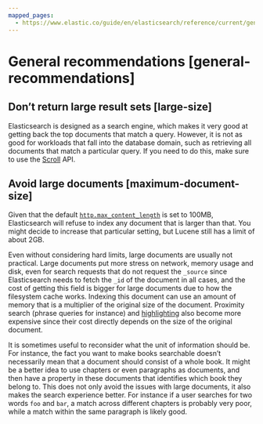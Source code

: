 ```yaml
---
mapped_pages:
  - https://www.elastic.co/guide/en/elasticsearch/reference/current/general-recommendations.html
---
```


# General recommendations [general-recommendations]


## Don’t return large result sets [large-size] 

Elasticsearch is designed as a search engine, which makes it very good at getting back the top documents that match a query. However, it is not as good for workloads that fall into the database domain, such as retrieving all documents that match a particular query. If you need to do this, make sure to use the [Scroll](elasticsearch://docs/reference/elasticsearch/rest-apis/paginate-search-results.md#scroll-search-results) API.


## Avoid large documents [maximum-document-size] 

Given that the default [`http.max_content_length`](elasticsearch://docs/reference/elasticsearch/configuration-reference/networking-settings.md#http-settings) is set to 100MB, Elasticsearch will refuse to index any document that is larger than that. You might decide to increase that particular setting, but Lucene still has a limit of about 2GB.

Even without considering hard limits, large documents are usually not practical. Large documents put more stress on network, memory usage and disk, even for search requests that do not request the `_source` since Elasticsearch needs to fetch the `_id` of the document in all cases, and the cost of getting this field is bigger for large documents due to how the filesystem cache works. Indexing this document can use an amount of memory that is a multiplier of the original size of the document. Proximity search (phrase queries for instance) and [highlighting](elasticsearch://docs/reference/elasticsearch/rest-apis/highlighting.md) also become more expensive since their cost directly depends on the size of the original document.

It is sometimes useful to reconsider what the unit of information should be. For instance, the fact you want to make books searchable doesn’t necessarily mean that a document should consist of a whole book. It might be a better idea to use chapters or even paragraphs as documents, and then have a property in these documents that identifies which book they belong to. This does not only avoid the issues with large documents, it also makes the search experience better. For instance if a user searches for two words `foo` and `bar`, a match across different chapters is probably very poor, while a match within the same paragraph is likely good.

